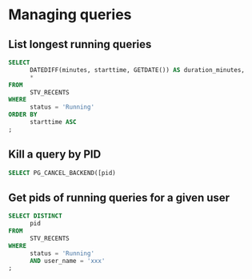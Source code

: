 # Managing queries

## List longest running queries

```sql
SELECT
      DATEDIFF(minutes, starttime, GETDATE()) AS duration_minutes,
      *
FROM
      STV_RECENTS
WHERE
      status = 'Running'
ORDER BY
      starttime ASC
;
```

## Kill a query by PID

```sql
SELECT PG_CANCEL_BACKEND([pid)
```

## Get pids of running queries for a given user

```sql
SELECT DISTINCT
      pid
FROM
      STV_RECENTS
WHERE
      status = 'Running'
      AND user_name = 'xxx'
;
